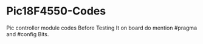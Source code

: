 # Pic18F4550-Codes
Pic controller module codes
Before Testing It on board do mention #pragma and #config Bits.

